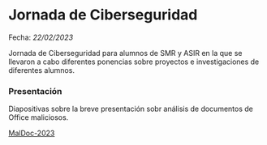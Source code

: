 # Jornada de Ciberseguridad

Fecha: *22/02/2023*

Jornada de Ciberseguridad para alumnos de SMR y ASIR en la que se llevaron a cabo diferentes ponencias sobre proyectos e investigaciones de diferentes alumnos.

### Presentación

Diapositivas sobre la breve presentación sobr análisis de documentos de Office maliciosos.

[MalDoc-2023](./MalDoc-2023.pdf)




